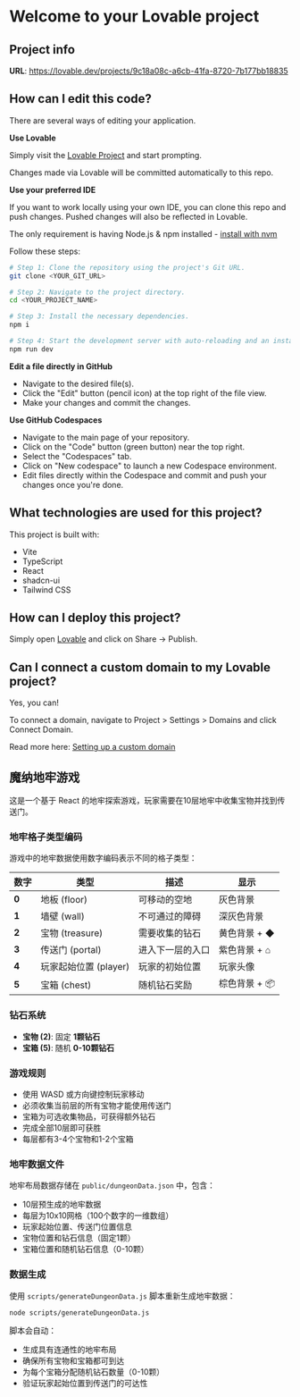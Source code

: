 # Welcome to your Lovable project

## Project info

**URL**: https://lovable.dev/projects/9c18a08c-a6cb-41fa-8720-7b177bb18835

## How can I edit this code?

There are several ways of editing your application.

**Use Lovable**

Simply visit the [Lovable Project](https://lovable.dev/projects/9c18a08c-a6cb-41fa-8720-7b177bb18835) and start prompting.

Changes made via Lovable will be committed automatically to this repo.

**Use your preferred IDE**

If you want to work locally using your own IDE, you can clone this repo and push changes. Pushed changes will also be reflected in Lovable.

The only requirement is having Node.js & npm installed - [install with nvm](https://github.com/nvm-sh/nvm#installing-and-updating)

Follow these steps:

```sh
# Step 1: Clone the repository using the project's Git URL.
git clone <YOUR_GIT_URL>

# Step 2: Navigate to the project directory.
cd <YOUR_PROJECT_NAME>

# Step 3: Install the necessary dependencies.
npm i

# Step 4: Start the development server with auto-reloading and an instant preview.
npm run dev
```

**Edit a file directly in GitHub**

- Navigate to the desired file(s).
- Click the "Edit" button (pencil icon) at the top right of the file view.
- Make your changes and commit the changes.

**Use GitHub Codespaces**

- Navigate to the main page of your repository.
- Click on the "Code" button (green button) near the top right.
- Select the "Codespaces" tab.
- Click on "New codespace" to launch a new Codespace environment.
- Edit files directly within the Codespace and commit and push your changes once you're done.

## What technologies are used for this project?

This project is built with:

- Vite
- TypeScript
- React
- shadcn-ui
- Tailwind CSS

## How can I deploy this project?

Simply open [Lovable](https://lovable.dev/projects/9c18a08c-a6cb-41fa-8720-7b177bb18835) and click on Share -> Publish.

## Can I connect a custom domain to my Lovable project?

Yes, you can!

To connect a domain, navigate to Project > Settings > Domains and click Connect Domain.

Read more here: [Setting up a custom domain](https://docs.lovable.dev/tips-tricks/custom-domain#step-by-step-guide)

## 魔纳地牢游戏

这是一个基于 React 的地牢探索游戏，玩家需要在10层地牢中收集宝物并找到传送门。

### 地牢格子类型编码

游戏中的地牢数据使用数字编码表示不同的格子类型：

| 数字 | 类型 | 描述 | 显示 |
|------|------|------|------|
| **0** | 地板 (floor) | 可移动的空地 | 灰色背景 |
| **1** | 墙壁 (wall) | 不可通过的障碍 | 深灰色背景 |
| **2** | 宝物 (treasure) | 需要收集的钻石 | 黄色背景 + ◆ |
| **3** | 传送门 (portal) | 进入下一层的入口 | 紫色背景 + ⌂ |
| **4** | 玩家起始位置 (player) | 玩家的初始位置 | 玩家头像 |
| **5** | 宝箱 (chest) | 随机钻石奖励 | 棕色背景 + 📦 |

### 钻石系统

- **宝物 (2)**: 固定 **1颗钻石** 
- **宝箱 (5)**: 随机 **0-10颗钻石**

### 游戏规则

- 使用 WASD 或方向键控制玩家移动
- 必须收集当前层的所有宝物才能使用传送门
- 宝箱为可选收集物品，可获得额外钻石
- 完成全部10层即可获胜
- 每层都有3-4个宝物和1-2个宝箱

### 地牢数据文件

地牢布局数据存储在 `public/dungeonData.json` 中，包含：
- 10层预生成的地牢数据
- 每层为10x10网格（100个数字的一维数组）
- 玩家起始位置、传送门位置信息
- 宝物位置和钻石信息（固定1颗）
- 宝箱位置和随机钻石信息（0-10颗）

### 数据生成

使用 `scripts/generateDungeonData.js` 脚本重新生成地牢数据：

```bash
node scripts/generateDungeonData.js
```

脚本会自动：
- 生成具有连通性的地牢布局
- 确保所有宝物和宝箱都可到达
- 为每个宝箱分配随机钻石数量（0-10颗）
- 验证玩家起始位置到传送门的可达性
